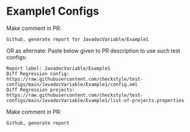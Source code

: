 # Example1 Configs
Make comment in PR:
```
Github, generate report for JavadocVariable/Example1
```
OR as alternate:
Paste below given to PR description to use such test configs:
```
Report label: JavadocVariable/Example1
Diff Regression config: https://raw.githubusercontent.com/checkstyle/test-configs/main/JavadocVariable/Example1/config.xml
Diff Regression projects: https://raw.githubusercontent.com/checkstyle/test-configs/main/JavadocVariable/Example1/list-of-projects.properties
```
Make comment in PR:
```
Github, generate report
```
